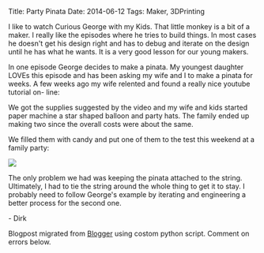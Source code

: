 Title: Party Pinata
Date: 2014-06-12
Tags: Maker, 3DPrinting

I like to watch Curious George with my Kids.  That little monkey is a bit of a
maker. I really like the episodes where he tries to build things.  In most
cases he doesn't get his design right and has to debug and iterate on the
design until he has what he wants. It is a very good lesson for our young
makers.  
  
In one episode George decides to make a pinata.  My youngest daughter LOVEs
this episode and has been asking my wife and I to make a pinata for weeks.  A
few weeks ago my wife relented and found a really nice youtube tutorial on-
line:  
  

  

We got the supplies suggested by the video and my wife and kids started paper
machine a star shaped balloon and party hats.  The family ended up making two
since the overall costs were about the same.  
  
We filled them with candy and put one of them to the test this weekend at a
family party:  
  

[![](./images/blogger-image--2094275764.jpg)](../images/blogger-image--2094275764.jpg)

  
The only problem we had was keeping the pinata attached to the string.
Ultimately, I had to tie the string around the whole thing to get it to stay.
I probably need to follow George's example by iterating and engineering a
better process for the second one.  
  
\- Dirk  
  
  

Blogpost migrated from [Blogger](https://apprenticemaker.blogspot.com/2014/06/party-pinata.html) using costom python script. Comment on errors below.
